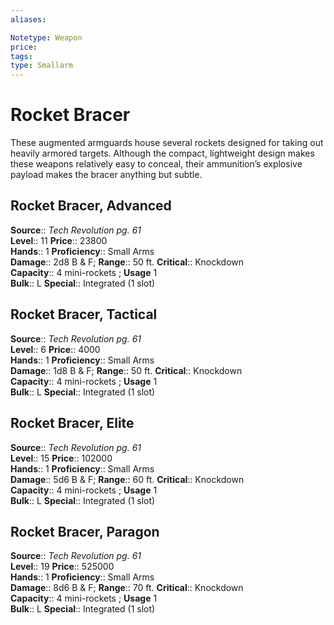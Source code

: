 ```yaml
---
aliases: 

Notetype: Weapon
price: 
tags: 
type: Smallarm
---
```


# Rocket Bracer

These augmented armguards house several rockets designed for taking out heavily armored targets. Although the compact, lightweight design makes these weapons relatively easy to conceal, their ammunition’s explosive payload makes the bracer anything but subtle.  

## Rocket Bracer, Advanced

**Source**:: _Tech Revolution pg. 61_  
**Level**:: 11
**Price**:: 23800  
**Hands**:: 1
**Proficiency**:: Small Arms  
**Damage**:: 2d8 B & F; 
**Range**:: 50 ft.
**Critical**:: Knockdown  
**Capacity**:: 4 mini-rockets ; **Usage** 1  
**Bulk**:: L
**Special**:: Integrated (1 slot)

## Rocket Bracer, Tactical

**Source**:: _Tech Revolution pg. 61_  
**Level**:: 6
**Price**:: 4000  
**Hands**:: 1
**Proficiency**:: Small Arms  
**Damage**:: 1d8 B & F; 
**Range**:: 50 ft.
**Critical**:: Knockdown  
**Capacity**:: 4 mini-rockets ; **Usage** 1  
**Bulk**:: L
**Special**:: Integrated (1 slot)

## Rocket Bracer, Elite

**Source**:: _Tech Revolution pg. 61_  
**Level**:: 15
**Price**:: 102000  
**Hands**:: 1
**Proficiency**:: Small Arms  
**Damage**:: 5d6 B & F; 
**Range**:: 60 ft.
**Critical**:: Knockdown  
**Capacity**:: 4 mini-rockets ; **Usage** 1  
**Bulk**:: L
**Special**:: Integrated (1 slot)

## Rocket Bracer, Paragon

**Source**:: _Tech Revolution pg. 61_  
**Level**:: 19
**Price**:: 525000  
**Hands**:: 1
**Proficiency**:: Small Arms  
**Damage**:: 8d6 B & F; 
**Range**:: 70 ft.
**Critical**:: Knockdown  
**Capacity**:: 4 mini-rockets ; **Usage** 1  
**Bulk**:: L
**Special**:: Integrated (1 slot)
